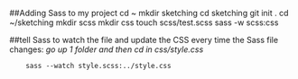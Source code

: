 ##Adding Sass to my project
        cd ~
        mkdir sketching 
        cd sketching 
        git init .
        cd ~/sketching
        mkdir scss
        mkdir css
        touch scss/test.scss sass -w scss:css

##tell Sass to watch the file and update the CSS every time the Sass file changes:
*go up 1 folder and then cd in css/style.css*

        sass --watch style.scss:../style.css
